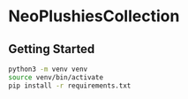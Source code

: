 # NeoPlushiesCollection

## Getting Started

```bash
python3 -m venv venv
source venv/bin/activate
pip install -r requirements.txt
```